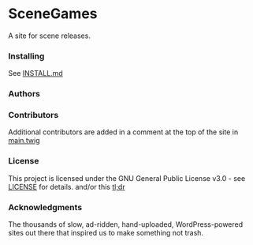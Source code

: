 # SceneGames
A site for scene releases.

### Installing
See [INSTALL.md](INSTALL.md)

### Authors
 

### Contributors
Additional contributors are added in a comment at the top of the site in [main.twig](templates/main.twig)

### License

This project is licensed under the GNU General Public License v3.0 - see [LICENSE](LICENSE) for details.
and/or this [tl;dr](https://tldrlegal.com/license/gnu-general-public-license-v3-(gpl-3))

### Acknowledgments

The thousands of slow, ad-ridden, hand-uploaded, WordPress-powered sites out there that inspired us to make something not trash.